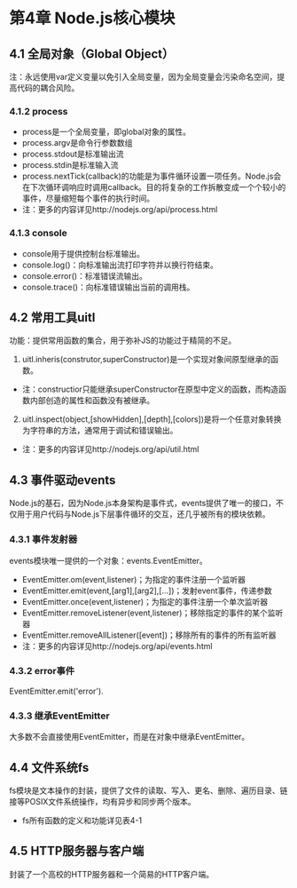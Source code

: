 # 第4章 Node.js核心模块
## 4.1 全局对象（Global Object）
注：永远使用var定义变量以免引入全局变量，因为全局变量会污染命名空间，提高代码的耦合风险。
### 4.1.2 process
* process是一个全局变量，即global对象的属性。
* process.argv是命令行参数数组
* process.stdout是标准输出流
* process.stdin是标准输入流
* process.nextTick(callback)的功能是为事件循环设置一项任务。Node.js会在下次循环调响应时调用callback。目的将复杂的工作拆散变成一个个较小的事件，尽量缩短每个事件的执行时间。
* 注：更多的内容详见http://nodejs.org/api/process.html
### 4.1.3 console
* console用于提供控制台标准输出。
* console.log()：向标准输出流打印字符并以换行符结束。
* console.error()：标准错误流输出。
* console.trace()：向标准错误输出当前的调用栈。
## 4.2 常用工具uitl
功能：提供常用函数的集合，用于弥补JS的功能过于精简的不足。
1. uitl.inheris(construtor,superConstructor)是一个实现对象间原型继承的函数。
* 注：constructior只能继承superConstructor在原型中定义的函数，而构造函数内部创造的属性和函数没有被继承。
2. uitl.inspect(object,[showHidden],[depth],[colors])是将一个任意对象转换为字符串的方法，通常用于调试和错误输出。
* 注：更多的内容详见http://nodejs.org/api/util.html
## 4.3 事件驱动events
Node.js的基石，因为Node.js本身架构是事件式，events提供了唯一的接口，不仅用于用户代码与Node.js下层事件循环的交互，还几乎被所有的模块依赖。
### 4.3.1 事件发射器
events模块唯一提供的一个对象：events.EventEmitter。
* EventEmitter.om(event,listener)；为指定的事件注册一个监听器
* EventEmitter.emit(event,[arg1],[arg2],[...])；发射event事件，传递参数
* EventEmitter.once(event,listener)；为指定的事件注册一个单次监听器
* EventEmitter.removeListener(event,listener)；移除指定的事件的某个监听器
* EventEmitter.removeAllListener([event])；移除所有的事件的所有监听器
* 注：更多的内容详见http://nodejs.org/api/events.html
### 4.3.2 error事件
EventEmitter.emit('error').
### 4.3.3 继承EventEmitter
大多数不会直接使用EventEmitter，而是在对象中继承EventEmitter。
## 4.4 文件系统fs
fs模块是文本操作的封装，提供了文件的读取、写入、更名、删除、遍历目录、链接等POSIX文件系统操作，均有异步和同步两个版本。
* fs所有函数的定义和功能详见表4-1
## 4.5 HTTP服务器与客户端
封装了一个高校的HTTP服务器和一个简易的HTTP客户端。

